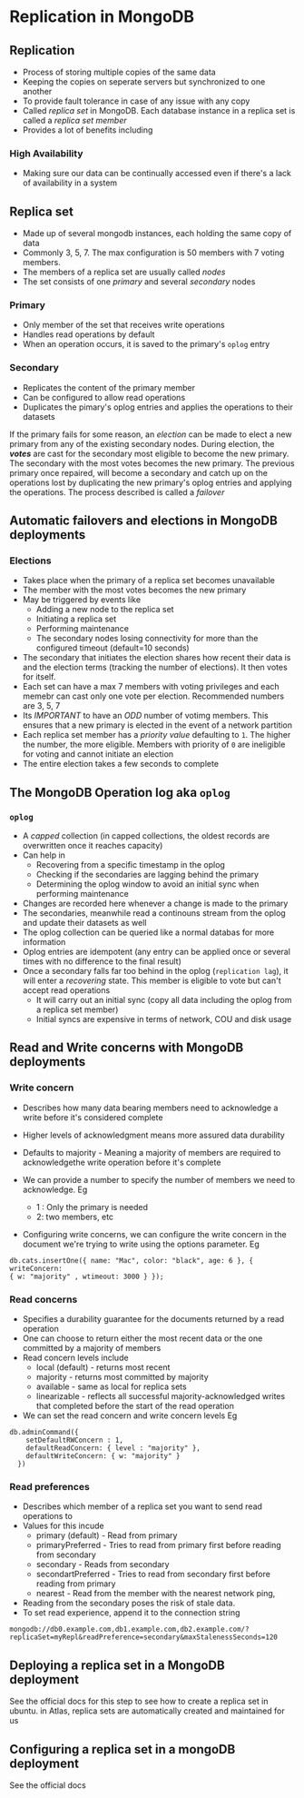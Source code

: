 # Replication in MongoDB

## Replication
* Process of storing multiple copies of the same data
* Keeping the copies on seperate servers but synchronized to one another
* To provide fault tolerance in case of any issue with any copy
* Called *replica set* in MongoDB. Each database instance in a replica set is called a *replica set member*
* Provides a lot of benefits including

### High Availability
* Making sure our data can be continually accessed even if there's a lack of availability in a system


## Replica set
* Made up of several mongodb instances, each holding the same copy of data
* Commonly 3, 5, 7. The max configuration is 50 members with 7 voting members.
* The members of a replica set are usually called *nodes*
* The set consists of one *primary* and several *secondary* nodes

### Primary
* Only member of the set that receives write operations
* Handles read operations by default
* When an operation occurs, it is saved to the primary's `oplog` entry

### Secondary
* Replicates the content of the primary member
* Can be configured to allow read operations
* Duplicates the pimary's oplog entries and applies the operations to their datasets

If the primary fails for some reason, an *election* can be made to elect a new primary from any of the existing secondary nodes. During election, the ___votes___ are cast for the secondary most eligible to become the new primary. The secondary with the most votes becomes the new primary. The previous primary once repaired, will become a secondary and catch up on the operations lost by duplicating the new primary's oplog entries and applying the operations. The process described is called a *failover*


## Automatic failovers and elections in MongoDB deployments

### Elections
* Takes place when the primary of a replica set becomes unavailable
* The member with the most votes becomes the new primary
* May be triggered by events like
  * Adding a new node to the replica set
  * Initiating a replica set
  * Performing maintenance
  * The secondary nodes losing connectivity for more than the configured timeout (default=10 seconds)
* The secondary that initiates the election shares how recent their data is and the election terms (tracking the number of elections). It then votes for itself.
* Each set can have a max 7 members with voting privileges and each memebr can cast only one vote per election. Recommended numbers are 3, 5, 7
* Its *IMPORTANT* to have an *ODD* number of votimg members. This ensures that a new primary is elected in the event of a network partition
* Each replica set member has a *priority value* defaulting to `1`. The higher the number, the more eligible. Members with priority of `0` are ineligible for voting and cannot initiate an election
* The entire election takes a few seconds to complete

## The MongoDB Operation log aka `oplog`

### `oplog`
* A *capped* collection (in capped collections, the oldest records are overwritten once it reaches capacity)
* Can help in 
  * Recovering from a specific timestamp in the oplog
  * Checking if the secondaries are lagging behind the primary
  * Determining the oplog window to avoid an initial sync when performing maintenance
* Changes are recorded here whenever a change is made to the primary
* The secondaries, meanwhile read a continouns stream from the oplog and update their datasets as well
* The oplog collection can be queried like a normal databas for more information
* Oplog entries are idempotent (any entry can be applied once or several times with no difference to the final result)
* Once a secondary falls far too behind in the oplog (`replication lag`), it will enter a *recovering* state. This member is eligible to vote but can't accept read operations
  * It will carry out an initial sync (copy all data including the oplog from a replica set member)
  * Initial syncs are expensive in terms of network, COU and disk usage

## Read and Write concerns with MongoDB deployments


### Write concern
* Describes how many data bearing members need to acknowledge a write before it's considered complete
* Higher levels of acknowledgment means more assured data durability
* Defaults to majority - Meaning a majority of members are required to acknowledgethe write operation before it's complete
* We can provide a number to specify the number of members we need to acknowledge. Eg
  * 1 : Only the primary is needed
  * 2: two members, etc

* Configuring write concerns, we can configure the write concern in the document we're trying to write using the options parameter. Eg
```
db.cats.insertOne({ name: "Mac", color: "black", age: 6 }, { writeConcern:
{ w: "majority" , wtimeout: 3000 } });
```

### Read concerns
* Specifies a durability guarantee for the documents returned by a read operation
* One can choose to return either the most recent data or the one committed by a majority of members
* Read concern levels include
  * local (default) - returns most recent
  * majority - returns most committed by majority
  * available - same as local for replica sets
  * linearizable - reflects all successful majority-acknowledged writes that completed before the start of the read operation
* We can set the read concern and write concern levels Eg
```
db.adminCommand({
    setDefaultRWConcern : 1,
    defaultReadConcern: { level : "majority" },
    defaultWriteConcern: { w: "majority" }
  })

```

### Read preferences
* Describes which member of a replica set you want to send read operations to
* Values for this incude
  * primary (default) - Read from primary
  * primaryPreferred - Tries to read from primary first before reading from secondary
  * secondary - Reads from secondary
  * secondartPreferred - Tries to read from secondary first before reading from primary
  * nearest - Read from the member with the nearest network ping,
* Reading from the secondary poses the risk of stale data.
* To set read experience, append it to the connection string
```
mongodb://db0.example.com,db1.example.com,db2.example.com/?replicaSet=myRepl&readPreference=secondary&maxStalenessSeconds=120
```
## Deploying a replica set in a MongoDB deployment
See the official docs for this step to see how to create a replica set in ubuntu. in Atlas, replica sets are automatically created and maintained for us


## Configuring a replica set in a mongoDB deployment


See the official docs
